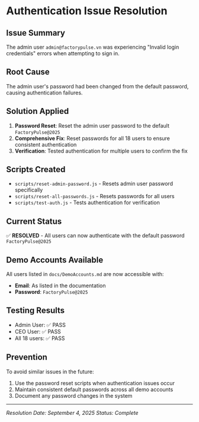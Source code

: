 # Authentication Issue Resolution

## Issue Summary
The admin user `admin@factorypulse.vn` was experiencing "Invalid login credentials" errors when attempting to sign in.

## Root Cause
The admin user's password had been changed from the default password, causing authentication failures.

## Solution Applied
1. **Password Reset**: Reset the admin user password to the default `FactoryPulse@2025`
2. **Comprehensive Fix**: Reset passwords for all 18 users to ensure consistent authentication
3. **Verification**: Tested authentication for multiple users to confirm the fix

## Scripts Created
- `scripts/reset-admin-password.js` - Resets admin user password specifically
- `scripts/reset-all-passwords.js` - Resets passwords for all users
- `scripts/test-auth.js` - Tests authentication for verification

## Current Status
✅ **RESOLVED** - All users can now authenticate with the default password `FactoryPulse@2025`

## Demo Accounts Available
All users listed in `docs/DemoAccounts.md` are now accessible with:
- **Email**: As listed in the documentation
- **Password**: `FactoryPulse@2025`

## Testing Results
- Admin User: ✅ PASS
- CEO User: ✅ PASS
- All 18 users: ✅ PASS

## Prevention
To avoid similar issues in the future:
1. Use the password reset scripts when authentication issues occur
2. Maintain consistent default passwords across all demo accounts
3. Document any password changes in the system

---
*Resolution Date: September 4, 2025*
*Status: Complete*
